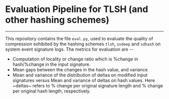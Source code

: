 # Evaluation Pipeline for TLSH (and other hashing schemes)
---

This repository contains the file `eval.py`, used to evaluate the quality of compression exhibited by the hashing schemes `tlsh`, `ssdeep` and `sdhash` on system event signature logs.
The metrics for evaluation are --
- Computation of locality or change ratio which is %change in hash/%change in the input signature.
- Mean gaps between the changes in the hash value, and variance
- Mean and variance of the distribution of deltas on modified input signatures versus Mean and variance of deltas on hash values. Here ~deltas~ refers to % change per original signature length and % change per original hash length, respectively.
